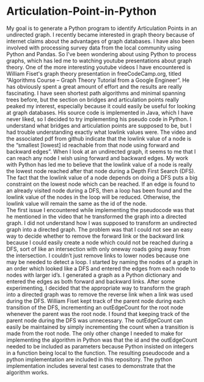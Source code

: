 # Articulation-Point-in-Python
My goal is to generate a Python program to identify Articulation Points in an undirected graph.
    I recently became interested in graph theory because of internet claims about the advantages of graph databases. I have also been involved with processing survey data from the local community using Python and Pandas. So I’ve been wondering about using Python to process graphs, which has led me to watching youtube presentations about graph theory. One of the more interesting youtube videos I have encountered is William Fiset's graph theory presentation in freeCodeCamp.org, titled “Algorithms Course – Graph Theory Tutorial from a Google Engineer”.  He has obviously spent a great amount of effort and the results are really fascinating. I have seen shortest path algorithms and minimal spanning trees before, but the section on bridges and articulation points really peaked my interest, especially because it could easily be useful for looking at graph databases. 
    His source code is implemented in Java, which I have never liked, so I decided to try implementing his pseudo code in Python. I understand what bridges and articulation points are supposed to be, but I had trouble understanding exactly what lowlink values were.  The video and the associated pdf from github indicate that the lowlink value of a node is the “smallest [lowest] id reachable from that node using forward and backward edges”. When I look at an undirected graph, it seems to me that I can reach any node I wish using forward and backward edges. My work with Python has led me to believe that the lowlink value of a node is really the lowest node reached after that node during a Depth First Search (DFS). The fact that the lowlink value of a node depends on doing a DFS puts a big constraint on the lowest node which can be reached.  If an edge is found to an already visited node during a DFS, then a loop has been found and the lowlink value of the nodes in the loop will be reduced. Otherwise, the lowlink value will remain the same as the id of the node.     
     The first issue I encountered while implementing the pseudocode was that he mentioned in the video that he transformed the graph into a directed graph. I did not understand how I was supposed to transform an undirected graph into a directed graph. The problem was that I could not see an easy way to decide whether to remove the forward link or the backward link because I could easily create a node which could not be reached during a DFS, sort of like an intersection with only oneway roads going away from the intersection. I couldn’t just remove links to lower nodes because one may be needed to detect a loop. I started by naming the nodes of a graph in an order which looked like a DFS and entered the edges from each node to nodes with larger id’s. I generated a graph as a Python dictionary and entered the edges as both forward and backward links. After some experimenting, I decided that the appropriate way to transform the graph into a directed graph was to remove the reverse link when a link was used during the DFS. 
    William Fiset kept track of the parent node during each transition of the DFS, incrementing an outEdgeCount for the root node whenever the parent was the root node. I found that keeping track of the parent node during the DFS was unnecessary. The outEdgeCount can easily be maintained by simply incrementing the count when a transition is made from the root node. The only other change I needed to make for implementing the algorithm in Python was that the id and the outEdgeCount needed to be included as parameters because Python insisted on integers in a function being local to the function. The resulting pseudocode and a python implementation are included in this repository. The python implementation includes several test cases to demonstrate that the algorithm works. 


